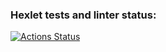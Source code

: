 ### Hexlet tests and linter status:
[![Actions Status](https://github.com/Aidarium/frontend-project-44/workflows/hexlet-check/badge.svg)](https://github.com/Aidarium/frontend-project-44/actions)